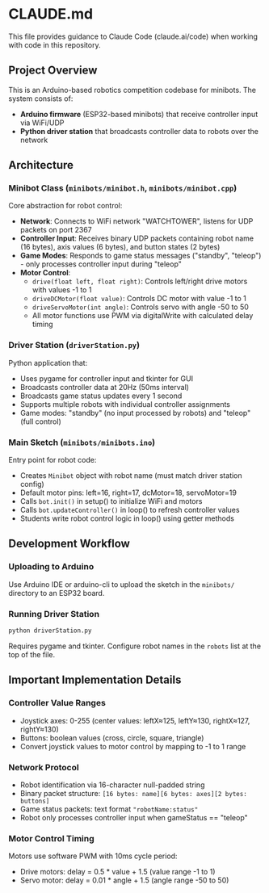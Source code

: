 # CLAUDE.md

This file provides guidance to Claude Code (claude.ai/code) when working with code in this repository.

## Project Overview

This is an Arduino-based robotics competition codebase for minibots. The system consists of:
- **Arduino firmware** (ESP32-based minibots) that receive controller input via WiFi/UDP
- **Python driver station** that broadcasts controller data to robots over the network

## Architecture

### Minibot Class (`minibots/minibot.h`, `minibots/minibot.cpp`)
Core abstraction for robot control:
- **Network**: Connects to WiFi network "WATCHTOWER", listens for UDP packets on port 2367
- **Controller Input**: Receives binary UDP packets containing robot name (16 bytes), axis values (6 bytes), and button states (2 bytes)
- **Game Modes**: Responds to game status messages ("standby", "teleop") - only processes controller input during "teleop"
- **Motor Control**:
  - `drive(float left, float right)`: Controls left/right drive motors with values -1 to 1
  - `driveDCMotor(float value)`: Controls DC motor with value -1 to 1
  - `driveServoMotor(int angle)`: Controls servo with angle -50 to 50
  - All motor functions use PWM via digitalWrite with calculated delay timing

### Driver Station (`driverStation.py`)
Python application that:
- Uses pygame for controller input and tkinter for GUI
- Broadcasts controller data at 20Hz (50ms interval)
- Broadcasts game status updates every 1 second
- Supports multiple robots with individual controller assignments
- Game modes: "standby" (no input processed by robots) and "teleop" (full control)

### Main Sketch (`minibots/minibots.ino`)
Entry point for robot code:
- Creates `Minibot` object with robot name (must match driver station config)
- Default motor pins: left=16, right=17, dcMotor=18, servoMotor=19
- Calls `bot.init()` in setup() to initialize WiFi and motors
- Calls `bot.updateController()` in loop() to refresh controller values
- Students write robot control logic in loop() using getter methods

## Development Workflow

### Uploading to Arduino
Use Arduino IDE or arduino-cli to upload the sketch in the `minibots/` directory to an ESP32 board.

### Running Driver Station
```bash
python driverStation.py
```
Requires pygame and tkinter. Configure robot names in the `robots` list at the top of the file.

## Important Implementation Details

### Controller Value Ranges
- Joystick axes: 0-255 (center values: leftX≈125, leftY≈130, rightX≈127, rightY≈130)
- Buttons: boolean values (cross, circle, square, triangle)
- Convert joystick values to motor control by mapping to -1 to 1 range

### Network Protocol
- Robot identification via 16-character null-padded string
- Binary packet structure: `[16 bytes: name][6 bytes: axes][2 bytes: buttons]`
- Game status packets: text format `"robotName:status"`
- Robot only processes controller input when gameStatus == "teleop"

### Motor Control Timing
Motors use software PWM with 10ms cycle period:
- Drive motors: delay = 0.5 * value + 1.5 (value range -1 to 1)
- Servo motor: delay = 0.01 * angle + 1.5 (angle range -50 to 50)
